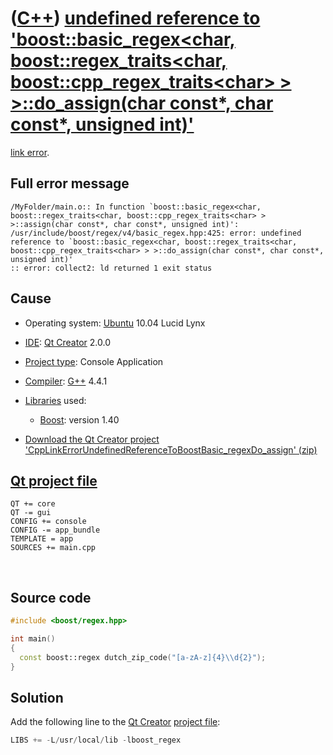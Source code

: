 # ([C++](Cpp.md)) [undefined reference to 'boost::basic\_regex&lt;char, boost::regex\_traits&lt;char, boost::cpp\_regex\_traits&lt;char&gt; &gt; &gt;::do\_assign(char const\*, char const\*, unsigned int)'](CppLinkErrorUndefinedReferenceToBoostBasic_regexDo_assign.md)

[link error](CppLinkError.md).

## Full error message

```
/MyFolder/main.o:: In function `boost::basic_regex<char, boost::regex_traits<char, boost::cpp_regex_traits<char> > >::assign(char const*, char const*, unsigned int)':
/usr/include/boost/regex/v4/basic_regex.hpp:425: error: undefined reference to `boost::basic_regex<char, boost::regex_traits<char, boost::cpp_regex_traits<char> > >::do_assign(char const*, char const*, unsigned int)'
:: error: collect2: ld returned 1 exit status
```
## Cause

 * Operating system: [Ubuntu](http://www.ubuntu.com) 10.04 Lucid Lynx
 * [IDE](CppIde.md): [Qt Creator](CppQtCreator.md) 2.0.0
 * [Project type](CppQtProjectType.md): Console Application
 * [Compiler](CppCompiler.md): [G++](CppGpp.md) 4.4.1
 * [Libraries](CppLibrary.md) used:
   * [Boost](CppBoost.md): version 1.40

 * [Download the Qt Creator project 'CppLinkErrorUndefinedReferenceToBoostBasic\_regexDo\_assign' (zip)](CppLinkErrorUndefinedReferenceToBoostBasic_regexDo_assign.zip)


## [Qt project file](CppQtProjectFile.md)

```
QT += core
QT -= gui
CONFIG += console
CONFIG -= app_bundle
TEMPLATE = app
SOURCES += main.cpp
```
 
## Source code

```c++
#include <boost/regex.hpp>

int main()
{
  const boost::regex dutch_zip_code("[a-zA-z]{4}\\d{2}");
}
```

## Solution

Add the following line to the [Qt Creator](CppQtCreator.md) [project file](CppQtProjectFile.md):

```c++
LIBS += -L/usr/local/lib -lboost_regex
```